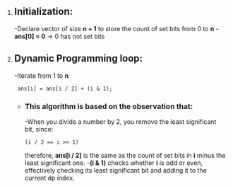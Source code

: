 1. ## Initialization:
   -Declare vector of size **n + 1** to store the count of set bits from 0 to **n**
   -**ans[0] = 0** -> 0 has not set bits

2. ## Dynamic Programming loop:
   -Iterate from 1 to **n**
   ```
    ans[i] = ans[i / 2] + (i & 1);
   ```
   - ### This algorithm is based on the observation that:
       -When you divide a number by 2, you remove the least significant bit, since:
       ```
       (i / 2 == i >> 1)
       ```
       therefore, **ans[i / 2]** is the same as the count of set bits in **i** minus the least significant one.
       -**(i & 1)** checks whether **i** is odd or even, effectively checking its least significant bit and adding it to the current dp index.
     



